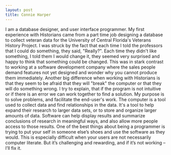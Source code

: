 ```yaml
---
layout: post
title: Connie Harper
---
```


I am a database designer, and user interface programmer.  My first experience with Historians came from a part time job designing a database to collect veteran data for the University of Central Florida's Veterans History Project.  I was struck by the fact that each time I told the professors that I could do something, they said, "Really?".  Each time they didn't like something, I told them I would change it, they seemed very surprised and happy to think that something could be changed.  This was in stark contrast to working at a software development company where the sales people demand features not yet designed and wonder why you cannot produce them immediately.  Another big difference when working with Historians is that they seem to be afraid that they will "break" the computer or that they will do something wrong.  I try to explain, that if the program is not intuitive or if there is an error we can work together to find a solution.  My purpose is to solve problems, and facilitate the end-user's work.  The computer is a tool used to collect data and find relationships in the data.  It's a tool to help expand their research to larger data sets, or to store and organize larger amounts of data.  Software can help display results and summarize conclusions of research in meaningful ways, and also allow more people access to those results.  One of the best things about being a programmer is trying to put your self in someone else’s shoes and use the software as they would.  This is especially difficult when your users are not necessarily computer literate.  But it’s challenging and rewarding, and if it’s not working – I’ll fix it.
